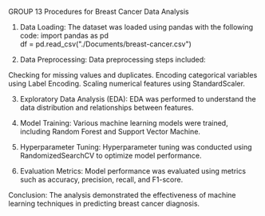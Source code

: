 GROUP 13 
Procedures for Breast Cancer Data Analysis
1. Data Loading:
The dataset was loaded using pandas with the following code:
import pandas as pd  
df = pd.read_csv("./Documents/breast-cancer.csv")  

2. Data Preprocessing:
Data preprocessing steps included:

Checking for missing values and duplicates.
Encoding categorical variables using Label Encoding.
Scaling numerical features using StandardScaler.

3. Exploratory Data Analysis (EDA):
EDA was performed to understand the data distribution and relationships between features.

4. Model Training:
Various machine learning models were trained, including Random Forest and Support Vector Machine.

5. Hyperparameter Tuning:
Hyperparameter tuning was conducted using RandomizedSearchCV to optimize model performance.

6. Evaluation Metrics:
Model performance was evaluated using metrics such as accuracy, precision, recall, and F1-score.

Conclusion:
The analysis demonstrated the effectiveness of machine learning techniques in predicting breast cancer diagnosis.


